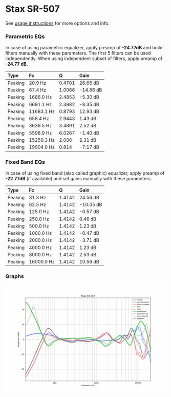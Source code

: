 # Stax SR-507
See [usage instructions](https://github.com/jaakkopasanen/AutoEq#usage) for more options and info.

### Parametric EQs
In case of using parametric equalizer, apply preamp of **-24.77dB** and build filters manually
with these parameters. The first 5 filters can be used independently.
When using independent subset of filters, apply preamp of **-24.77 dB**.

| Type    | Fc         |      Q | Gain      |
|:--------|:-----------|:-------|:----------|
| Peaking | 20.9 Hz    | 0.4701 | 26.66 dB  |
| Peaking | 67.4 Hz    | 1.0066 | -14.86 dB |
| Peaking | 1686.0 Hz  | 2.4853 | -5.30 dB  |
| Peaking | 6691.1 Hz  | 2.3982 | -8.35 dB  |
| Peaking | 11683.1 Hz | 0.8793 | 12.93 dB  |
| Peaking | 658.4 Hz   | 2.9443 | 1.43 dB   |
| Peaking | 3636.5 Hz  | 3.4891 | 2.52 dB   |
| Peaking | 5598.9 Hz  | 6.0267 | -1.40 dB  |
| Peaking | 15250.3 Hz | 2.006  | 2.31 dB   |
| Peaking | 19904.0 Hz | 0.814  | -7.17 dB  |

### Fixed Band EQs
In case of using fixed band (also called graphic) equalizer, apply preamp of **-22.77dB**
(if available) and set gains manually with these parameters.

| Type    | Fc         |      Q | Gain      |
|:--------|:-----------|:-------|:----------|
| Peaking | 31.3 Hz    | 1.4142 | 24.56 dB  |
| Peaking | 62.5 Hz    | 1.4142 | -10.05 dB |
| Peaking | 125.0 Hz   | 1.4142 | -0.57 dB  |
| Peaking | 250.0 Hz   | 1.4142 | 0.46 dB   |
| Peaking | 500.0 Hz   | 1.4142 | 1.23 dB   |
| Peaking | 1000.0 Hz  | 1.4142 | -0.47 dB  |
| Peaking | 2000.0 Hz  | 1.4142 | -3.71 dB  |
| Peaking | 4000.0 Hz  | 1.4142 | 1.23 dB   |
| Peaking | 8000.0 Hz  | 1.4142 | 2.53 dB   |
| Peaking | 16000.0 Hz | 1.4142 | 10.56 dB  |

### Graphs
![](./Stax%20SR-507.png)